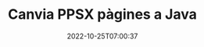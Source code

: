 ---
############################# Static ############################
layout: "auto-gen-merger"
date: 2022-10-25T07:00:37
draft: false
otherformats: pptx rtf tex vdx vsdm vsdx vssm vssx vstm vstx vsx vtx xlam xls xlsb xlsm

############################# Head ############################
head_title: "Canvia i intercanvia PPSX pàgines a Java"
head_description: "Canvia i intercanvia les posicions de dues pàgines dins d'un fitxer PPSX a Java mitjançant l'API de fusió de documents."

############################# Header ############################
title: "Canvia PPSX pàgines a Java"
description: "Canvia les pàgines PPSX amb unes quantes línies de codi Java."
bg_image: "https://cms.admin.containerize.com/templates/aspose/App_Themes/V3/images/bg/header1.png"
bg_overlay: false
button:
    enable: true
    icon: "fas fa-arrow-down"
    label: "Baixeu la prova gratuïta"
    link: "https://downloads.groupdocs.com/merger/java"

############################# SubMenu ############################
submenu:
    enable: true

    left:
        img_alt: "GroupDocs.Merger for Java"
        image: "https://cms.admin.containerize.com/templates/groupdocs/images/product-logos/90x90-noborder/groupdocs-merger-java.png"
        product: "GroupDocs.Merger"
        platform: "Java"

    middle:
        button:

            # button loop
            - link: "https://apireference.groupdocs.com/merger/java"
              text: "Referència de l'API"

            # button loop
            - link: "https://github.com/groupdocs-merger"
              text: "Exemples de codi"

            # button loop
            - link: "https://products.groupdocs.app/merger/family"
              text: "Demostracions en directe"

            # button loop
            - link: "https://purchase.groupdocs.com/pricing/merger/java"
              text: "Preus"

    right:
        link_download: "https://downloads.groupdocs.com/merger"
        link_learn: "https://docs.groupdocs.com/merger/java"
        link_buy: "https://purchase.groupdocs.com"

############################# About ############################
about:
    enable: true
    title: "Sobre l'API GroupDocs.Merger for Java"
    content: |
        [GroupDocs.Merger for Java](/ca/merger/java/) ofereix una solució senzilla per combinar i dividir de manera segura entre una àmplia gamma de formats de documents, com ara PDF, Microsoft Office (Word, Excel, PowerPoint). , OneNote), OpenDocument, HTML, imatges i molts altres dins de les aplicacions Java. Afegint només unes poques línies del codi, realitzeu diverses operacions de documents com ara moure, eliminar, girar, intercanviar, extreure o canviar l'orientació de les pàgines dins dels documents. L'API de fusió de documents també admet la previsualització de les pàgines del document com a imatge per analitzar l'estructura del document, el format i el contingut de la pàgina.
        
        L'API GroupDocs.Merger és una opció correcta per a solucions corporatives que necessiten funcions d'intercanvi de pàgines de fitxers. Aquestes API tenen una bona compatibilitat amb tots els sistemes operatius i plataformes principals, inclòs J2SE 7.0 (1.7), J2SE 8.0 (1.8), Java 10.

############################# Steps ############################
steps:
    enable: true
    title_left: "Canvia les pàgines de fitxers PPSX a Java"
    content_left: |
        [GroupDocs.Merger for Java](/ca/merger/java/) facilita que els desenvolupadors de Java intercanviïn pàgines dins d'un fitxer PPSX implementant uns quants passos senzills .
        
        * Inicialitzeu **SwapOptions** per especificar els números de pàgina per intercanviar.
        * Creeu una nova instància de **Merger** i passeu la ruta del document font com a paràmetre de constructor.
        * Truqueu a **swapPages** i passeu l'objecte **SwapOptions**.
        * Truqueu a **Save** i especifiqueu la ruta del fitxer per desar el document resultant.

    title_right: "Requisits del sistema"
    content_right: |
        Les API de GroupDocs.Merger for Java són compatibles amb totes les plataformes i sistemes operatius principals. Abans d'executar el codi següent, assegureu-vos que teniu els següents requisits previs instal·lats al vostre sistema.

        * Sistemes operatius: Microsoft Windows, Linux, MacOS
        * Entorns de desenvolupament: NetBeans, IntelliJ IDEA, Eclipse
        * Marcs: J2SE 7.0 (1.7), J2SE 8.0 (1.8), Java 10
        * Baixeu la darrera versió de GroupDocs.Merger for Java de [Maven](https://repository.groupdocs.com/webapp/#/artifacts/browse/tree/General/repo/com/groupdocs/groupdocs-merger)
         
    code: |
     {{% merger/additional-styles %}}
     {{< merger/code-merger title="Com intercanviar pàgines de fitxers PPSX utilitzant el codi d'exemple Java">}}

        ```java    
        // Canvia pàgines de fitxers PPSX mitjançant l'API de GroupDocs.Merger
        int pageNumber1 = 6;
        int pageNumber2 = 1;

        // Inicialitzeu la classe SwapOptions per especificar els números de pàgina per intercanviar
        SwapOptions swapOptions = new SwapOptions(pageNumber2, pageNumber1);

        // Instanciï Merger amb el document d'entrada PPSX
        Merger merger = new Merger("input.ppsx");

        // Truqueu al mètode SwapPages i passeu-li l'objecte SwapOptions
        merger.swapPages(swapOptions);
    
        // Truqueu al mètode Save i passeu el camí del fitxer desitjat per desar el document de sortida
        merger.save("output.ppsx");
        ```
     {{< /merger/code-merger >}}

############################# Demos ############################
demos:
    enable: true
    title: "Demostracions en directe: intercanvieu PPSX pàgines de fitxers en línia"
    content: |
       Canvia les pàgines de fitxers PPSX ara mateix visitant el lloc web [GroupDocs.Merger Live Demos](https://products.groupdocs.app/splitter/swap-pages/ppsx).
       La demostració en directe té els següents avantatges.
        
############################# About Formats ############################
about_formats:
    enable: true

############################# More Formats ############################
more_formats:
    enable: true
    title: "Canvia pàgines d'altres formats de fitxer"
    content: |
        Java documenta l'API de fusió i divisió per a formats de fitxer i imatges. Canvieu alguns dels formats de fitxer populars tal com s'indica a continuació.

############################# Back to top ###############################
back_to_top:
    enable: true
---
